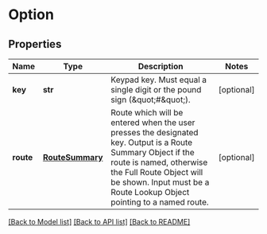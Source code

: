 # Option

## Properties
Name | Type | Description | Notes
------------ | ------------- | ------------- | -------------
**key** | **str** | Keypad key. Must equal a single digit or the pound sign (\&quot;#\&quot;). | [optional] 
**route** | [**RouteSummary**](RouteSummary.md) | Route which will be entered when the user presses the designated key. Output is a Route Summary Object if the route is named, otherwise the Full Route Object will be shown. Input must be a Route Lookup Object pointing to a named route. | [optional] 

[[Back to Model list]](../README.md#documentation-for-models) [[Back to API list]](../README.md#documentation-for-api-endpoints) [[Back to README]](../README.md)


